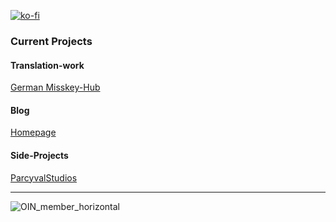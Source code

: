 [![ko-fi](https://ko-fi.com/img/githubbutton_sm.svg)](https://ko-fi.com/C0C6FT078)

### Current Projects

#### Translation-work
[German Misskey-Hub](https://github.com/misskey-dev/misskey-hub-next/issues/280)

#### Blog
[Homepage](https://njbraun.de)

#### Side-Projects
[ParcyvalStudios](https://parcyvalstudios.com)

---
![OIN_member_horizontal](https://github.com/user-attachments/assets/8230b143-d9d9-4461-8c72-f82ed69252be)
